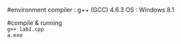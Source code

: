 #environment
compiler : g++ (GCC) 4.6.3 
OS : Windows 8.1

#compile & running  
`g++ lab1.cpp`  
`a.exe`
